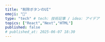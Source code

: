 ```yaml
---
title: "削除ボタンのUI"
emoji: "📖"
type: "tech" # tech: 技術記事 / idea: アイデア
topics: ["React","Next","HTML"]
published: false
# published_at: 2025-06-07 18:30
---
```

